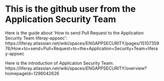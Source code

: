 <body>
<h1>This is the github user from the Application Security Team</h1>
<p>Here is the guide about 'How to send Pull Request to the Application Security Team liferay-appsec': https://liferay.atlassian.net/wiki/spaces/ENGAPPSECURITY/pages/1510735976/How+to+send+Pull+Request+to+the+Application+Security+Team+liferay-appsec</p>

<p>Here is the introduction of Application Security Team: https://liferay.atlassian.net/wiki/spaces/ENGAPPSECURITY/overview?homepageId=1296042626</p>
</body>
</html>
